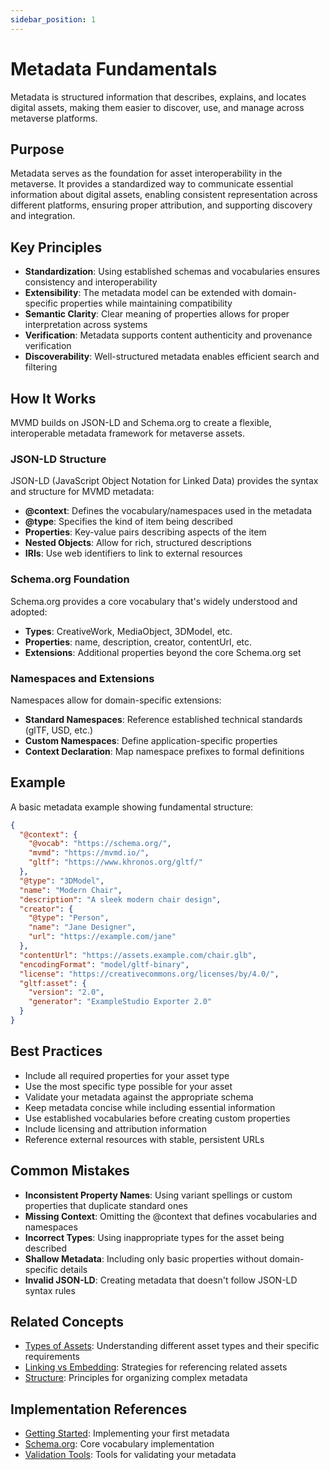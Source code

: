 ```yaml
---
sidebar_position: 1
---
```


# Metadata Fundamentals

Metadata is structured information that describes, explains, and locates digital assets, making them easier to discover, use, and manage across metaverse platforms.

## Purpose

Metadata serves as the foundation for asset interoperability in the metaverse. It provides a standardized way to communicate essential information about digital assets, enabling consistent representation across different platforms, ensuring proper attribution, and supporting discovery and integration.

## Key Principles

- **Standardization**: Using established schemas and vocabularies ensures consistency and interoperability
- **Extensibility**: The metadata model can be extended with domain-specific properties while maintaining compatibility
- **Semantic Clarity**: Clear meaning of properties allows for proper interpretation across systems
- **Verification**: Metadata supports content authenticity and provenance verification
- **Discoverability**: Well-structured metadata enables efficient search and filtering

## How It Works

MVMD builds on JSON-LD and Schema.org to create a flexible, interoperable metadata framework for metaverse assets.

### JSON-LD Structure

JSON-LD (JavaScript Object Notation for Linked Data) provides the syntax and structure for MVMD metadata:

- **@context**: Defines the vocabulary/namespaces used in the metadata
- **@type**: Specifies the kind of item being described
- **Properties**: Key-value pairs describing aspects of the item
- **Nested Objects**: Allow for rich, structured descriptions
- **IRIs**: Use web identifiers to link to external resources

### Schema.org Foundation

Schema.org provides a core vocabulary that's widely understood and adopted:

- **Types**: CreativeWork, MediaObject, 3DModel, etc.
- **Properties**: name, description, creator, contentUrl, etc.
- **Extensions**: Additional properties beyond the core Schema.org set

### Namespaces and Extensions

Namespaces allow for domain-specific extensions:

- **Standard Namespaces**: Reference established technical standards (glTF, USD, etc.)
- **Custom Namespaces**: Define application-specific properties
- **Context Declaration**: Map namespace prefixes to formal definitions

## Example

A basic metadata example showing fundamental structure:

```json
{
  "@context": {
    "@vocab": "https://schema.org/",
    "mvmd": "https://mvmd.io/",
    "gltf": "https://www.khronos.org/gltf/"
  },
  "@type": "3DModel",
  "name": "Modern Chair",
  "description": "A sleek modern chair design",
  "creator": {
    "@type": "Person",
    "name": "Jane Designer",
    "url": "https://example.com/jane"
  },
  "contentUrl": "https://assets.example.com/chair.glb",
  "encodingFormat": "model/gltf-binary",
  "license": "https://creativecommons.org/licenses/by/4.0/",
  "gltf:asset": {
    "version": "2.0",
    "generator": "ExampleStudio Exporter 2.0"
  }
}
```

## Best Practices

- Include all required properties for your asset type
- Use the most specific type possible for your asset
- Validate your metadata against the appropriate schema
- Keep metadata concise while including essential information
- Use established vocabularies before creating custom properties
- Include licensing and attribution information
- Reference external resources with stable, persistent URLs

## Common Mistakes

- **Inconsistent Property Names**: Using variant spellings or custom properties that duplicate standard ones
- **Missing Context**: Omitting the @context that defines vocabularies and namespaces
- **Incorrect Types**: Using inappropriate types for the asset being described
- **Shallow Metadata**: Including only basic properties without domain-specific details
- **Invalid JSON-LD**: Creating metadata that doesn't follow JSON-LD syntax rules

## Related Concepts

- [Types of Assets](../types-of-assets.md): Understanding different asset types and their specific requirements
- [Linking vs Embedding](../linking-vs-embedding.md): Strategies for referencing related assets
- [Structure](./structure.md): Principles for organizing complex metadata

## Implementation References

- [Getting Started](../../implementation/getting-started.md): Implementing your first metadata
- [Schema.org](./schema-org.md): Core vocabulary implementation
- [Validation Tools](../../tools/validator.md): Tools for validating your metadata 
